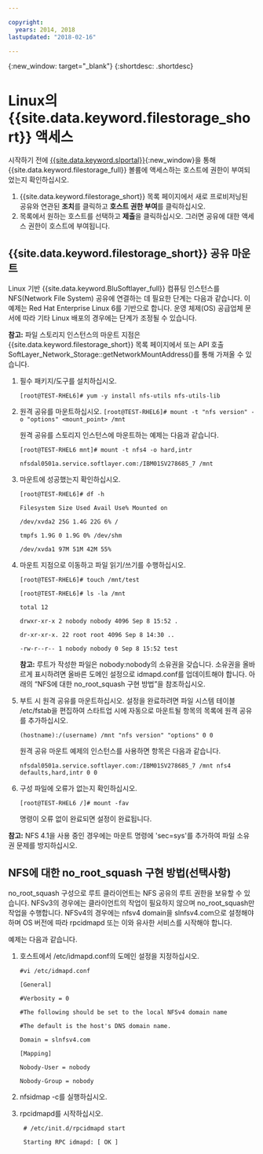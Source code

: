 ```yaml
---

copyright:
  years: 2014, 2018
lastupdated: "2018-02-16"

---
```

{:new_window: target="_blank"}
{:shortdesc: .shortdesc}

# Linux의 {{site.data.keyword.filestorage_short}} 액세스

시작하기 전에 [{{site.data.keyword.slportal}}](https://control.softlayer.com/){:new_window}을 통해 {{site.data.keyword.filestorage_full}} 볼륨에 액세스하는 호스트에 권한이 부여되었는지 확인하십시오. 

1. {{site.data.keyword.filestorage_short}} 목록 페이지에서 새로 프로비저닝된 공유와 연관된 **조치**를 클릭하고 **호스트 권한 부여**를 클릭하십시오. 
2. 목록에서 원하는 호스트를 선택하고 **제출**을 클릭하십시오. 그러면 공유에 대한 액세스 권한이 호스트에 부여됩니다. 

## {{site.data.keyword.filestorage_short}} 공유 마운트

Linux 기반 {{site.data.keyword.BluSoftlayer_full}} 컴퓨팅 인스턴스를 NFS(Network File System) 공유에 연결하는 데 필요한 단계는 다음과 같습니다. 이 예제는 Red Hat Enterprise Linux 6를 기반으로 합니다. 운영 체제(OS) 공급업체 문서에 따라 기타 Linux 배포의 경우에는 단계가 조정될 수 있습니다. 

**참고:** 파일 스토리지 인스턴스의 마운트 지점은 {{site.data.keyword.filestorage_short}} 목록 페이지에서 또는 API 호출 SoftLayer_Network_Storage::getNetworkMountAddress()를 통해 가져올 수 있습니다. 

1. 필수 패키지/도구를 설치하십시오. 

    `[root@TEST-RHEL6]# yum -y install nfs-utils nfs-utils-lib
    `
2. 원격 공유를 마운트하십시오.
    `[root@TEST-RHEL6]# mount -t "nfs version" -o "options" <mount_point> /mnt`
    
    원격 공유를 스토리지 인스턴스에 마운트하는 예제는 다음과 같습니다. 
    
    `[root@TEST-RHEL6 mnt]# mount -t nfs4 -o hard,intr`
    
    `nfsdal0501a.service.softlayer.com:/IBM01SV278685_7 /mnt`
 
3. 마운트에 성공했는지 확인하십시오. 

    `[root@TEST-RHEL6]# df -h`
    
    `Filesystem Size Used Avail Use% Mounted on`
    
    `/dev/xvda2 25G 1.4G 22G 6% /`
    
    `tmpfs 1.9G 0 1.9G 0% /dev/shm`
    
    `/dev/xvda1 97M 51M 42M 55%`
    
4. 마운트 지점으로 이동하고 파일 읽기/쓰기를 수행하십시오. 

    `[root@TEST-RHEL6]# touch /mnt/test`
    
    `[root@TEST-RHEL6]# ls -la /mnt`
    
    `total 12`
    
    `drwxr-xr-x 2 nobody nobody 4096 Sep 8 15:52 .`
    
    `dr-xr-xr-x. 22 root root 4096 Sep 8 14:30 ..`
    
    `-rw-r--r-- 1 nobody nobody 0 Sep 8 15:52 test`

    **참고:** 루트가 작성한 파일은 nobody:nobody의 소유권을 갖습니다. 소유권을 올바르게 표시하려면 올바른 도메인 설정으로 idmapd.conf를 업데이트해야 합니다. 아래의 “NFS에 대한 no_root_squash 구현 방법”을 참조하십시오. 
    
5. 부트 시 원격 공유를 마운트하십시오. 설정을 완료하려면 파일 시스템 테이블 /etc/fstab을 편집하여 스타트업 시에 자동으로 마운트될 항목의 목록에 원격 공유를 추가하십시오. 

    `(hostname):/(username) /mnt "nfs version" "options" 0 0`
    
    원격 공유 마운트 예제의 인스턴스를 사용하면 항목은 다음과 같습니다. 
    
    `nfsdal0501a.service.softlayer.com:/IBM01SV278685_7 /mnt nfs4 defaults,hard,intr 0 0`
    
6.  구성 파일에 오류가 없는지 확인하십시오. 

    `[root@TEST-RHEL6 /]# mount -fav`
    
    명령이 오류 없이 완료되면 설정이 완료됩니다. 

**참고:** NFS 4.1을 사용 중인 경우에는 마운트 명령에 'sec=sys'를 추가하여 파일 소유권 문제를 방지하십시오. 

 
## NFS에 대한 no_root_squash 구현 방법(선택사항)

no_root_squash 구성으로 루트 클라이언트는 NFS 공유의 루트 권한을 보유할 수 있습니다. NFSv3의 경우에는 클라이언트의 작업이 필요하지 않으며 no_root_squash만 작업을 수행합니다.
NFSv4의 경우에는 nfsv4 domain을 slnfsv4.com으로 설정해야 하며 OS 버전에 따라 rpcidmapd 또는 이와 유사한 서비스를 시작해야 합니다. 

예제는 다음과 같습니다. 

1. 호스트에서 /etc/idmapd.conf의 도메인 설정을 지정하십시오. 

    `#vi /etc/idmapd.conf`
    
    `[General]`
    
    `#Verbosity = 0`
    
    `#The following should be set to the local NFSv4 domain name`
    
    `#The default is the host's DNS domain name.`
    
    `Domain = slnfsv4.com`
    
    `[Mapping]`
    
    `Nobody-User = nobody`
    
    `Nobody-Group = nobody`
    
2. nfsidmap -c를 실행하십시오. 
3. rpcidmapd를 시작하십시오. 

   ` # /etc/init.d/rpcidmapd start`
   
   ` Starting RPC idmapd: [ OK ]`
